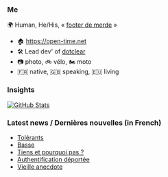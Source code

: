 ### Me

🌍 Human, He/His, « [footer de merde](https://open-time.net/post/2013/07/17/La-veritable-histoire-du-Footer-de-merde-) » 
* 🏠 https://open-time.net 
* 🛠️ Lead dev' of [dotclear](https://git.dotclear.org/dev/dotclear)
* 📷 photo, 🚲 vélo, 🏍️ moto 
* 🇫🇷 native, 🇬🇧 speaking, 🇪🇺 living

### Insights

[![GitHub Stats](https://github-readme-stats-sigma-five.vercel.app/api?username=franck-paul)](https://github.com/franck-paul)

### Latest news / Dernières nouvelles (in French)

<!-- BLOG-POST-LIST:START -->
- [Tolérants](https://open-time.net/post/2024/10/26/Tolerants)
- [Basse](https://open-time.net/post/2024/10/25/Basse)
- [Tiens et pourquoi pas ?](https://open-time.net/post/2024/10/24/Tiens-et-pourquoi-pas)
- [Authentification déportée](https://open-time.net/post/2024/10/23/Authentification-deportee)
- [Vieille anecdote](https://open-time.net/post/2024/10/22/Vieille-anecdote)
<!-- BLOG-POST-LIST:END -->
